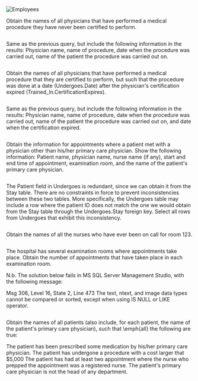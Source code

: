 <img src="https://upload.wikimedia.org/wikipedia/commons/b/b8/Sql_hospital.png" alt="Employees" class="center"/>


Obtain the names of all physicians that have performed a medical procedure they have never been certified to perform.

```sql

```

Same as the previous query, but include the following information in the results: Physician name, name of procedure, date when the procedure was carried out, name of the patient the procedure was carried out on.

```sql

```

Obtain the names of all physicians that have performed a medical procedure that they are certified to perform, but such that the procedure was done at a date (Undergoes.Date) after the physician's certification expired (Trained_In.CertificationExpires).

```sql

```

Same as the previous query, but include the following information in the results: Physician name, name of procedure, date when the procedure was carried out, name of the patient the procedure was carried out on, and date when the certification expired.

```sql

```

Obtain the information for appointments where a patient met with a physician other than his/her primary care physician. Show the following information: Patient name, physician name, nurse name (if any), start and end time of appointment, examination room, and the name of the patient's primary care physician.

```sql

```

The Patient field in Undergoes is redundant, since we can obtain it from the Stay table. There are no constraints in force to prevent inconsistencies between these two tables. More specifically, the Undergoes table may include a row where the patient ID does not match the one we would obtain from the Stay table through the Undergoes.Stay foreign key. Select all rows from Undergoes that exhibit this inconsistency.

```sql

```

Obtain the names of all the nurses who have ever been on call for room 123.

```sql

```

The hospital has several examination rooms where appointments take place. Obtain the number of appointments that have taken place in each examination room.

N.b. The solution below fails in MS SQL Server Management Studio, with the following message:

 Msg 306, Level 16, State 2, Line 473
 The text, ntext, and image data types cannot be compared or sorted, except when using IS NULL or LIKE operator.
```sql

```

Obtain the names of all patients (also include, for each patient, the name of the patient's primary care physician), such that \emph{all} the following are true:

The patient has been prescribed some medication by his/her primary care physician.
The patient has undergone a procedure with a cost larger that $5,000
The patient has had at least two appointment where the nurse who prepped the appointment was a registered nurse.
The patient's primary care physician is not the head of any department.
```sql

```